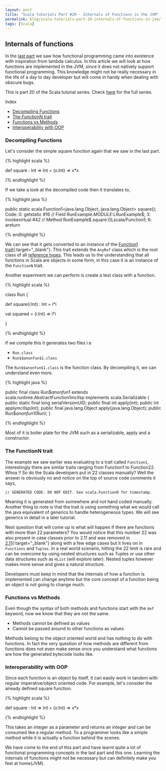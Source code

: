 ```yaml
---
layout: post
title: "Scala Tutorials Part #20 - Internals of Functions in the JVM"
permalink: blog/scala-tutorials-part-20-internals-of-functions-in-jvm/
tags: [Scala]
---
```


Internals of functions 
----------------------

In the [last part](/blog/scala-tutorials-part-19-lambda-calculus/) we saw how functional programming came into existence with inspiration 
from lambda calculus. In this article we will look at how functions are implemented in the JVM, since it does not natively support functional programming. This knowledge might not be really necessary in the life of a day to day developer but will come in handy when dealing with obscure bugs.

This is part 20 of the Scala tutorial series. Check [here](/tags/#Scala) for the full series.

<i class="fa fa-list-ul space-right"></i> Index

- [Decompiling Functions](#Decompiling)
- [The FunctionN trait](#FunctionTrait)
- [Functions vs Methods](#FunctionsVsMethods)
- [Interoperability with OOP](#Interoperability)

<h3><b><a name = "Decompiling" class="inter-header">Decompiling Functions</a></b></h3>

Let's consider the simple square function again that we saw in the last part. 

{% highlight scala %}

def square : Int => Int = (x:Int) => x*x

{% endhighlight %}

If we take a look at the decompiled code then it translates to,

{% highlight java %}

public static scala.Function1<java.lang.Object, java.lang.Object> square();
    Code:
       0: getstatic     #16                 // Field RunExample$.MODULE$:LRunExample$;
       3: invokevirtual #42                 // Method RunExample$.square:()Lscala/Function1;
       6: areturn

{% endhighlight %}


We can see that it gets converted to an instance of the [Function1 trait](https://www.scala-lang.org/api/current/scala/Function1.html){:target="_blank"}. This trait extends the `AnyRef` class which is the root class of all [reference types](/blog/scala-tutorials-part-2-type-inference-in-scala/#ScalaTypes). 
This leads us to the understanding that all functions in Scala are objects in some form, in this case it is an instance of the `FunctionN` trait.

Another experiment we can perform is create a test class with a function.

{% highlight scala %}

class Run {

  def square(i:Int) : Int = i*i

  val squared = (i:Int) => i*i

}

{% endhighlight %}

If we compile this it generates two files i.e

- `Run.class`
- `Run$$anonfun$1.class `

The `Run$$anonfun$1.class` is the function class. By decompiling it, we can understand even more.

{% highlight java %}

public final class Run$$anonfun$1 extends scala.runtime.AbstractFunction1$mcII$sp implements scala.Serializable {
  public static final long serialVersionUID;
  public final int apply(int);
  public int apply$mcII$sp(int);
  public final java.lang.Object apply(java.lang.Object);
  public Run$$anonfun$1(Run);
}

{% endhighlight %}

Most of it is boiler plate for the JVM such as a serializable, apply and a constructor.

<h3><b><a name = "FunctionTrait" class="inter-header">The FunctionN trait</a></b></h3>

The example we saw earlier was evaluating to a trait called `Function1`, interestingly there are similar traits ranging from Function1 to Function22. 
Whoa !! So do the Scala developers put in 22 classes manually? Well the answer is obviously no and notice on the top of source code comments it says,

`// GENERATED CODE: DO NOT EDIT. See scala.Function0 for timestamp.`

Meaning it is generated from somewhere and not hand coded manually. Another thing to note is that the trait is using something what we would call the 
java equivalent of generics to handle heterogeneous types. We will see generics in detail in a later tutorial.

Next question that will come up is what will happen if there are functions with more than 22 parameters? 
You would notice that this number 22 was also present in case classes prior to 2.11 and was removed in [2.11](https://github.com/scala/scala/pull/2305){:target="_blank"} along with a few edge cases but it lives on in `Functions` and `Tuples`. In a real world scenario, hitting the 22 limit is rare 
and can be overcome by using nested structures such as Tuples or use other data structures such as `HList` (will explore later). Nested tuples however 
makes more sense and gives a natural structure.

Developers must keep in mind that the internals of how a function is implemented can change anytime but the core concept of a function being an 
object is not going to change much.

<h3><b><a name = "FunctionsVsMethods" class="inter-header">Functions vs Methods</a></b></h3>

Even though the syntax of both methods and functions start with the `def` keyword, now we know that they are not the same.

- Methods cannot be defined as values
- Cannot be passed around to other functions as values

Methods belong to the object oriented world and has nothing to do with functions. In fact the very question of how methods are different
from functions does not even make sense once you understand what functions are how the generated bytecode looks like.

<h3><b><a name = "Interoperability" class="inter-header">Interoperability with OOP</a></b></h3>

Since each function is an object by itself, it can easily work in tandem with regular imperative/object oriented code. For example, let's consider the already defined square function.

{% highlight scala %}

def square : Int => Int = (x:Int) => x*x

{% endhighlight %}

This takes an integer as a parameter and returns an integer and can be consumed like a regular method. To a programmer looks like a simple method while it is actually a function behind the scenes. 

We have come to the end of this part and have learnt quite a lot of functional programming concepts in the last part and this one. Learning the internals of functions might not be necessary but can definitely make you feel at home(JVM).










